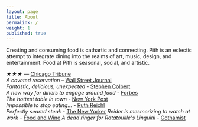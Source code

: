```yaml
---
layout: page
title: About
permalink: /
weight: 1
published: true
---
```


Creating and consuming food is cathartic and connecting. Pith is an eclectic attempt to integrate dining into the realms of art, music, design, and entertainment. Food at Pith is seasonal, social, and artistic.

_★★★_ — [Chicago Tribune](http://www.chicagotribune.com/dining/restaurants/ct-review-intro-jonah-reider-food-0928-20160924-column.html)  
_A coveted reservation_ – [Wall Street Journal](http://www.wsj.com/articles/for-columbia-student-entrepreneur-dorm-restaurant-is-just-the-first-course-1454113319)  
_Fantastic, delicious, unexpected_ - [Stephen Colbert](https://www.youtube.com/watch?v=61fjFhCBnRc)  
_A new way for diners to engage around food_ - [Forbes](http://www.forbes.com/sites/eveturowpaul/2016/09/09/what-happens-when-the-dorm-room-chef-graduates/)  
_The hottest table in town_ - [New York Post](http://nypost.com/2015/10/07/the-hottest-table-in-town-is-in-a-columbia-university-dorm/)  
_Impossible to stop eating…_ - [Ruth Reichl](http://ruthreichl.com/2016/04/a-pithy-meal.html/)  
_Perfectly seared steak_ - [The New Yorker](http://www.newyorker.com/magazine/2015/10/26/supper-club)
_Reider is mesmerizing to watch at work_ - [Food and Wine](http://www.foodandwine.com/fwx/food/how-smoke-marijuana)
_A dead ringer for Ratatouille's Linguini_ - [Gothamist](http://gothamist.com/2016/01/30/there_is_a_900-person_waiting_list.php)
